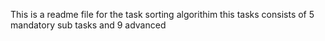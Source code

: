 This is a readme file for the task sorting algorithim this tasks consists of 5 mandatory sub tasks and 9 advanced